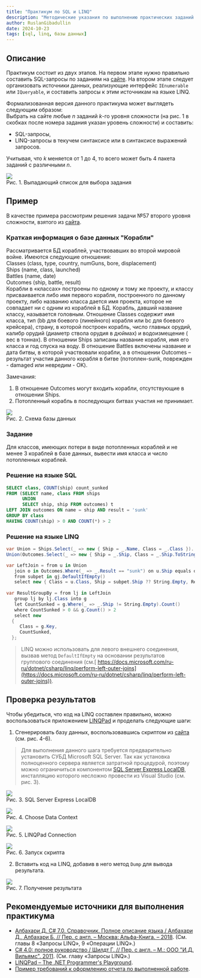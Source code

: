 ```yaml
---
title: "Практикум по SQL и LINQ"
description: "Методические указания по выполнению практических заданий по составлению запросов на языках SQL и LINQ."
author: RuslanGibadullin
date: 2024-10-23
tags: [sql, linq, базы данных]
---
```


## Описание

Практикум состоит из двух этапов. На первом этапе нужно правильно составить SQL-запросы по заданиям на [сайте](https://www.sql-ex.ru/learn_exercises.php). На втором этапе следует организовать источники данных, реализующие интерфейс `IEnumerable` или `IQueryable`, и составить запросы к этим источникам на языке LINQ.

Формализованная версия данного практикума может выглядеть следующим образом:  
Выбрать на сайте любые _n_ заданий _k_-го уровня сложности (на рис. 1 в скобках после номера задания указан уровень сложности) и составить:  
- SQL-запросы,
- LINQ-запросы в текучем синтаксисе или в синтаксисе выражений запросов. 

Учитывая, что _k_ меняется от 1 до 4, то всего может быть 4 пакета заданий с различными _n_.

![](https://raw.githubusercontent.com/CSharpCooking/CSharpCooking.github.io/refs/heads/main/pastes/2021-12-04-21-51-33.png)  
Рис. 1. Выпадающий список для выбора задания

## Пример

В качестве примера рассмотрим решения задачи №57 второго уровня сложности, взятого из [сайта](https://www.sql-ex.ru/learn_exercises.php).

### Краткая информация о базе данных "Корабли"

Рассматривается БД кораблей, участвовавших во второй мировой войне. Имеются следующие отношения:  
Classes (class, type, country, numGuns, bore, displacement)  
Ships (name, class, launched)  
Battles (name, date)  
Outcomes (ship, battle, result)  
Корабли в «классах» построены по одному и тому же проекту, и классу присваивается либо имя первого корабля, построенного по данному проекту, либо названию класса дается имя проекта, которое не совпадает ни с одним из кораблей в БД. Корабль, давший название классу, называется головным.
Отношение Classes содержит имя класса, тип (bb для боевого (линейного) корабля или bc для боевого крейсера), страну, в которой построен корабль, число главных орудий, калибр орудий (диаметр ствола орудия в дюймах) и водоизмещение ( вес в тоннах). В отношении Ships записаны название корабля, имя его класса и год спуска на воду. В отношение Battles включены название и дата битвы, в которой участвовали корабли, а в отношении Outcomes – результат участия данного корабля в битве (потоплен-sunk, поврежден - damaged или невредим - OK).

Замечания:  
1) В отношение Outcomes могут входить корабли, отсутствующие в отношении Ships.  
2) Потопленный корабль в последующих битвах участия не принимает.

![](https://raw.githubusercontent.com/CSharpCooking/CSharpCooking.github.io/refs/heads/main/pastes/2021-12-04-21-10-20.gif)  
Рис. 2. Схема базы данных

### Задание

Для классов, имеющих потери в виде потопленных кораблей и не менее 3 кораблей в базе данных, вывести имя класса и число потопленных кораблей.

### Решение на языке SQL

```sql
SELECT class, COUNT(ship) count_sunked
FROM (SELECT name, class FROM ships
      UNION
      SELECT ship, ship FROM outcomes) t
LEFT JOIN outcomes ON name = ship AND result = 'sunk'
GROUP BY class
HAVING COUNT(ship) > 0 AND COUNT(*) > 2
```

### Решение на языке LINQ

```csharp
var Union = Ships.Select(_ => new { Ship = _.Name, Class = _.Class }).
Union(Outcomes.Select(_ => new { Ship = _.Ship, Class = _.Ship.ToString() }));

var LeftJoin = from u in Union
   join o in Outcomes.Where(_ => _.Result == "sunk") on u.Ship equals o.Ship into gj
   from subpet in gj.DefaultIfEmpty()
   select new { Class = u.Class, Ship = subpet.Ship ?? String.Empty, Result = subpet.Result ?? String.Empty };
 
var ResultGroupBy = from lj in LeftJoin
   group lj by lj.Class into g
   let CountSunked = g.Where(_ => _.Ship != String.Empty).Count()
   where CountSunked > 0 && g.Count() > 2
   select new
  {
     Class = g.Key,
     CountSunked,
  };
```
> LINQ можно использовать для левого внешнего соединения, вызвав метод `DefaultIfEmpty` на основании результатов группового соединения (см.[ https://docs.microsoft.com/ru-ru/dotnet/csharp/linq/perform-left-outer-joins](https://docs.microsoft.com/ru-ru/dotnet/csharp/linq/perform-left-outer-joins)).

## Проверка результатов

Чтобы убедиться, что код на LINQ составлен правильно, можно воспользоваться приложением [LINQPad](https://www.linqpad.net) и проделать следующие шаги: 

1) Сгенерировать базу данных, воспользовавшись скриптом из [сайта](https://www.sql-ex.ru/db_script_download.php) (cм. рис. 4-6).
> Для выполнения данного шага требуется предварительно установить СУБД Microsoft SQL Server. Так как установка полноценного сервера является затратной процедурой, поэтому можно ограничиться компонентом [SQL Server Express LocalDB](https://docs.microsoft.com/ru-ru/sql/database-engine/configure-windows/sql-server-express-localdb/), инсталляцию которого несложно провести из Visual Studio (см. рис. 3).

![](https://raw.githubusercontent.com/CSharpCooking/CSharpCooking.github.io/refs/heads/main/pastes/2021-12-05-17-52-21.png)  
Рис. 3. SQL Server Express LocalDB

![](https://raw.githubusercontent.com/CSharpCooking/CSharpCooking.github.io/refs/heads/main/pastes/2021-12-04-21-10-25.png)  
Рис. 4. Choose Data Context

![](https://raw.githubusercontent.com/CSharpCooking/CSharpCooking.github.io/refs/heads/main/pastes/2021-12-04-21-10-52.png)  
Рис. 5. LINQPad Connection

![](https://raw.githubusercontent.com/CSharpCooking/CSharpCooking.github.io/refs/heads/main/pastes/2021-12-04-21-11-23.png)  
Рис. 6. Запуск скрипта

2) Вставить код на LINQ, добавив в него метод `Dump` для вывода результата.

![](https://raw.githubusercontent.com/CSharpCooking/CSharpCooking.github.io/refs/heads/main/pastes/2021-12-04-21-11-51.png)  
Рис. 7. Получение результата

## Рекомендуемые источники для выполнения практикума

- [Албахари Д. C# 7.0. Справочник. Полное описание языка / Албахари Д., Албахари Б. // Пер. с англ. – Москва: Альфа-Книга. – 2018](https://csharpcooking.github.io/theory/AlbahariCSharp7.zip). (См. главы 8 «Запросы LINQ», 9 «Операции LINQ».)
- [C# 4.0: полное руководство / Шилдт Г. // Пер. с англ. – М.: ООО "И.Д. Вильямс". 2011](https://csharpcooking.github.io/theory/SchildtCSharp4.pdf). (См. главу «Запросы LINQ».)
- [LINQPad – The .NET Programmer's Playground](https://www.linqpad.net/).
- [Пример требований к оформлению отчета по выполненной работе](https://csharpcooking.github.io/data/LINQReportRequirements.zip).
